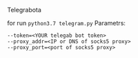 Telegrabota

for run `python3.7 telegram.py`
Parametrs:
```
--token=<YOUR telegab bot token>
--proxy_addr=<IP or DNS of socks5 proxy>
--proxy_port=<port of socks5 proxy>
```
 